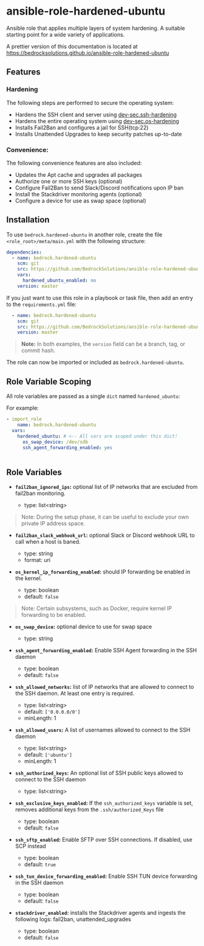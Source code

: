 # ansible-role-hardened-ubuntu

Ansible role that applies multiple layers of system hardening. 
A suitable starting point for a wide variety of applications.

A prettier version of this documentation is located at 
https://bedrocksolutions.github.io/ansible-role-hardened-ubuntu

## Features

### Hardening

The following steps are performed to secure the operating system:

* Hardens the SSH client and server using 
[dev-sec.ssh-hardening](https://github.com/dev-sec/ansible-ssh-hardening)
* Hardens the entire operating system using 
[dev-sec.os-hardening](https://github.com/dev-sec/ansible-os-hardening)
* Installs Fail2Ban and configures a jail for SSH(tcp:22)
* Installs Unattended Upgrades to keep security patches up-to-date

### Convenience:

The following convenience features are also included:

* Updates the Apt cache and upgrades all packages
* Authorize one or more SSH keys (optional)
* Configure Fail2Ban to send Slack/Discord notifications upon
IP ban
* Install the Stackdriver monitoring agents (optional)
* Configure a device for use as swap space (optional)

## Installation

To use `bedrock.hardened-ubuntu` in another role, create the file 
`<role_root>/meta/main.yml` with the following structure:

```yaml
dependencies:
  - name: bedrock.hardened-ubuntu
    scm: git
    src: https://github.com/BedrockSolutions/ansible-role-hardened-ubuntu.git
    vars:
      hardened_ubuntu_enabled: no
    version: master
```

If you just want to use this role in a playbook or task file, then
add an entry to the `requirements.yml` file:

```yaml
  - name: bedrock.hardened-ubuntu
    scm: git
    src: https://github.com/BedrockSolutions/ansible-role-hardened-ubuntu.git
    version: master
```
>__Note:__ In both examples, the `version` field can be a branch, tag, or commit hash.

The role can now be imported or included as `bedrock.hardened-ubuntu`.

## Role Variable Scoping

All role variables are passed as a single `dict` 
named `hardened_ubuntu`:

For example:

```yaml
- import_role
    name: bedrock.hardened-ubuntu
  vars:
    hardened_ubuntu: # <-- All vars are scoped under this dict!
      os_swap_device: /dev/sdb
      ssh_agent_forwarding_enabled: yes
      
```

## Role Variables

* __`fail2ban_ignored_ips`:__ optional list of IP networks that 
are excluded from fail2ban monitoring. 

    * type: list\<string\>

> Note: During the setup phase, it can be useful to exclude your 
own private IP address space.

* __`fail2ban_slack_webhook_url`:__ optional Slack or Discord
webhook URL to call when a host is baned.
    * type: string
    * format: uri

* __`os_kernel_ip_forwarding_enabled`:__ should IP forwarding be enabled
in the kernel. 

    * type: boolean
    * default: `false`

> Note: Certain subsystems, such as Docker, require kernel IP
forwarding to be enabled.
      
* __`os_swap_device`:__ optional device to use for swap space
    * type: string

* __`ssh_agent_forwarding_enabled`:__ Enable SSH Agent forwarding
in the SSH daemon

    * type: boolean
    * default: `false`

* __`ssh_allowed_networks`:__ list of IP networks that are allowed
to connect to the SSH daemon. At least one entry is required.
    * type: list\<string\>
    * default: `['0.0.0.0/0']`
    * minLength: 1

* __`ssh_allowed_users`:__ A list of usernames allowed to connect 
to the SSH daemon

    * type: list\<string\>
    * default: `['ubuntu']`
    * minLength: 1

* __`ssh_authorized_keys`:__ An optional list of SSH public keys 
allowed to connect to the SSH daemon

    * type: list\<string\>

* __`ssh_exclusive_keys_enabled`:__ If the `ssh_authorized_keys`
variable is set, removes additional keys from the 
`.ssh/authorized_Keys` file

    * type: boolean
    * default: `false`

* __`ssh_sftp_enabled`:__ Enable SFTP over SSH connections. If
disabled, use SCP instead

    * type: boolean
    * default: `true`
      
* __`ssh_tun_device_forwarding_enabled`:__ Enable SSH TUN device
forwarding in the SSH daemon

    * type: boolean
    * default: `false`
      
* __`stackdriver_enabled`:__ installs the Stackdriver agents and
ingests the following logs: fail2ban, unattended_upgrades 

    * type: boolean
    * default: `false`
